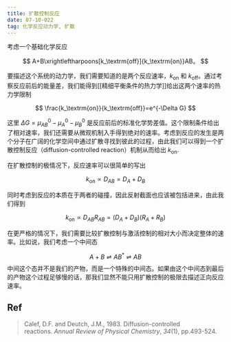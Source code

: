 ```yaml
---
title: 扩散控制反应
date: 07-10-022
tag: 化学反应动力学, 扩散
---
```


考虑一个基础化学反应

$$
A+B\xrightleftharpoons[k_\textrm{off}]{k_\textrm{on}}AB。
$$

要描述这个系统的动力学，我们需要知道的是两个反应速率，$k_\textrm{on}$ 和 $k_\textrm{off}$。通过考察反应前后的能量差，我们能得到[[精细平衡条件的热力学]]给出这两个速率的热力学限制

$$
\frac{k_\textrm{on}}{k_\textrm{off}}=e^{-\Delta G}
$$

这里 $\Delta G = \mu_{AB}^0-\mu_{A}^0-\mu_{B}^0$ 是反应前后的标准化学势差值。这个限制条件给出了相对速率，我们还需要从微观机制入手得到绝对的速率。考虑到反应的发生是两个分子在广阔的化学空间中通过扩散寻找到彼此的过程，由此我们可以得到一个扩散控制反应（diffusion-controlled reaction）机制从而给出 $k_\textrm{on}$.

在扩散控制的极情况下，反应速率可以很简单的写出

$$
k_\mathrm{on}\propto D_{AB} = D_A+D_B
$$

同时考虑到反应的本质在于两者的碰撞，因此反射截面也应该被包括进来，由此我们得到

$$
k_\mathrm{on}\propto D_{AB}R_{AB}= (D_A+D_B)(R_A+R_B)
$$

在更严格的情况下，我们需要比较扩散控制与激活控制的相对大小而决定整体的速率。比如说，我们考虑一个中间态

$$
A+B\rightleftharpoons AB^*\rightleftharpoons AB
$$
中间这个态并不是我们的产物，而是一个特殊的中间态。如果由这个中间态到最后的产物这个过程足够慢的话，那我们显然不能只用扩散控制的极限去描述正向反应速率。

## Ref
> Calef, D.F. and Deutch, J.M., 1983. Diffusion-controlled reactions. _Annual Review of Physical Chemistry_, _34_(1), pp.493-524.